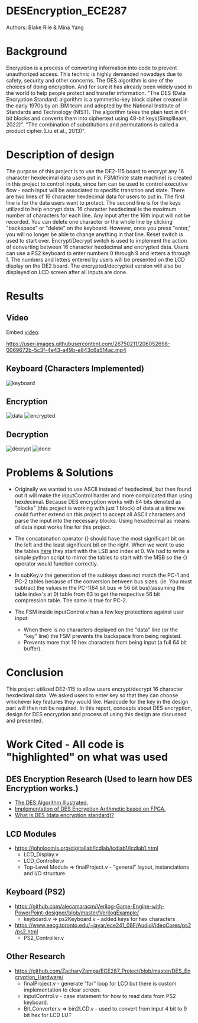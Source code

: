 # DESEncryption_ECE287
Authors: Blake Rile & Mina Yang

# Background
Encryption is a process of converting information into code to prevent unauthorized access. This technic is highly demanded nowadays due to safety, security and other concerns. The DES algorithm is one of the choices of doing encryption. And for sure it has already been widely used in the world to help people protect and transfer information.
"The DES (Data Encryption Standard) algorithm is a symmetric-key block cipher created in the early 1970s by an IBM team and adopted by the National Institute of Standards and Technology (NIST). The algorithm takes the plain text in 64-bit blocks and converts them into ciphertext using 48-bit keys(Simplilearn, 2022)".
"The combination of substitutions and permutations is called a product cipher.(Liu et al., 2013)".


# Description of design
The purpose of this project is to use the DE2-115 board to encrypt any 16 character hexdecimal data users put in. FSM(finite state machine) is created in this project to control inputs, since fsm can be used to control executive flow - each input will be associated to specific transition and state. There are two lines of 16 character hexdecimal data for users to put in. The first line is for the data users want to protect. The second line is for the keys utilized to help encrypt data. 16 character hexdecimal is the maximum number of characters for each line. Any input after the 16th input will not be recorded. You can delete one character or the whole line by clicking "backspace" or "delete" on the keyboard. However, once you press "enter," you will no longer be able to change anything in that line. Reset switch is used to start over. Encrypt/Decrypt switch is used to implement the action of converting between 16 character hexdecimal and encrypted data. Users can use a PS2 keyboard to enter numbers 0 through 9 and letters a through f. The numbers and letters entered by users will be presented on the LCD display on the DE2 board. The encrypted/decrypted version will also be displayed on LCD screen after all inputs are done.

# Results
## Video
Embed [video](https://youtu.be/Ym-LmnOO4iQ):

https://user-images.githubusercontent.com/26750211/206052698-0069672b-5c3f-4e43-a49b-e843c6a514ac.mp4

## Keyboard (Characters Implemented)

![keyboard](https://github.com/Yadouzi/DESEncryption_ECE287/blob/main/images/ADA9E3D1-1EA5-4CD7-AB0C-AB4BDDC28ADE.jpeg)

## Encryption

![data](https://github.com/Yadouzi/DESEncryption_ECE287/blob/main/images/8C3A09E2-A0E6-43C5-886E-B25E34DD9EA3.jpeg)
![encrypted](https://github.com/Yadouzi/DESEncryption_ECE287/blob/main/images/CE7B11B5-C53D-4BC9-9FE4-083282F1F910.jpeg)
## Decryption

![decrypt](https://github.com/Yadouzi/DESEncryption_ECE287/blob/main/images/018FD2D3-563B-49D3-80A7-05B9F7265807.jpeg)
![done](https://github.com/Yadouzi/DESEncryption_ECE287/blob/main/images/393CCF37-ADD0-453E-A9DB-014CDE445011.jpeg)

# Problems & Solutions

  - Originally we wanted to use ASCII instead of hexdecimal, but then found out it will make the inputControl harder and more complicated than using hexdecimal.        Because DES encryption works with 64 bits denoted as "blocks" (this project is working with just 1 block) of data at a time we could further extend on this project to accept all ASCII characters and parse the input into the necessary blocks. Using hexadecimal as means of data input works fine for this project.

  - The concatonation operator {} should have the most significant bit on the left and the least significant bit on the right. When we went to use the tables [here](https://page.math.tu-berlin.de/~kant/teaching/hess/krypto-ws2006/des.htm) they start with the LSB and index at 0. We had to write a simple python script to mirror the tables to start with the MSB so the {} operator would function correctly.

  - In subKey.v the generation of the subkeys does not match the PC-1 and PC-2 tables because of the conversion between bus sizes. (ie. You must subtract the values in the PC-1(64 bit bus => 56 bit bus)(assuming the table index's at 0) table from 63 to get the respective 56 bit compression table. The same is true for PC-2.

  - The FSM inside inputControl.v has a few key protections against user input:
    - When there is no characters deplayed on the "data" line (or the "key" line) the FSM prevents the backspace from being registed.
    - Prevents more that 16 hex characters from being input (a full 64 bit buffer).
  

# Conclusion
This project utilized DE2-115 to allow users encrypt/decrypt 16 character hexdecimal data. We asked users to enter key so that they can choose whichever key features they would like. Hardcode for the key in the design part will then not be required. In this report, concepts about DES encryption, design for DES encryption and process of using this design are discussed and presented.

# Work Cited - All code is "highlighted" on what was used

## DES Encryption Research (Used to learn how DES Encryption works.)
  - [The DES Algorithm Illustrated.](https://page.math.tu-berlin.de/~kant/teaching/hess/krypto-ws2006/des.htm)
  - [Implementation of DES Encryption Arithmetic based on FPGA.](https://www.sciencedirect.com/science/article/pii/S2212671613000814?ref=pdf_download&fr=RR-2&rr=774f75f51b708702)
  - [What is DES (data encryption standard)?](https://www.simplilearn.com/what-is-des-article)

## LCD Modules
  - https://johnloomis.org/digitallab/lcdlab/lcdlab1/lcdlab1.html
    - LCD_Display.v
    - LCD_Controller.v
    - Top-Level Module => finalProject.v - "general" layout, instanciations and I/O structure.

## Keyboard (PS2)
  - https://github.com/alecamaracm/Verilog-Game-Engine-with-PowerPoint-designer/blob/master/VerilogExample/
    - keyboard.v => ps2Keyboard.v - added keys for hex characters
  - https://www.eecg.toronto.edu/~jayar/ece241_08F/AudioVideoCores/ps2/ps2.html
    - PS2_Controller.v 

## Other Research
  - https://github.com/ZacharyZampa/ECE287_Project/blob/master/DES_Encryption_Hardware/
    - finalProject.v - generate "for" loop for LCD but there is custom implementation to clear screen.
    - inputControl.v - case statement for how to read data from PS2 keyboard.
    - Bit_Converter.v => bin2LCD.v - used to convert from input 4 bit to 9 bit hex for LCD LUT 

